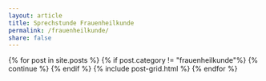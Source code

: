 ```yaml
---
layout: article
title: Sprechstunde Frauenheilkunde
permalink: /frauenheilkunde/
share: false
---
```

<div class="tiles">
{% for post in site.posts %}
	{% if post.category != "frauenheilkunde"%}
		{% continue %}
	{% endif %}
		{% include post-grid.html %}
{% endfor %}
</div>